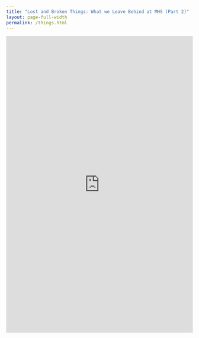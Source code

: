 ```yaml
---
title: "Lost and Broken Things: What we Leave Behind at MHS (Part 2)"
layout: page-full-width
permalink: /things.html
---
```


<iframe src="https://uploads.knightlab.com/storymapjs/f6598fffc0554f8bbf943d1cb8603fb1/lost-and-broken-things-what-we-leave-behind-at-mhs-part-2/index.html" frameborder="0" width="100%" height="800"></iframe>
